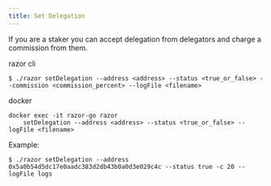```yaml
---
title: Set Delegation
---
```


If you are a staker you can accept delegation from delegators and charge a commission from them.

razor cli

```
$ ./razor setDelegation --address <address> --status <true_or_false> --commission <commission_percent> --logFile <filename>
```

docker

```
docker exec -it razor-go razor
    setDelegation --address <address> --status <true_or_false> --logFile <filename>
```

Example:

```
$ ./razor setDelegation --address 0x5a0b54d5dc17e0aadc383d2db43b0a0d3e029c4c --status true -c 20 --logFile logs
```
